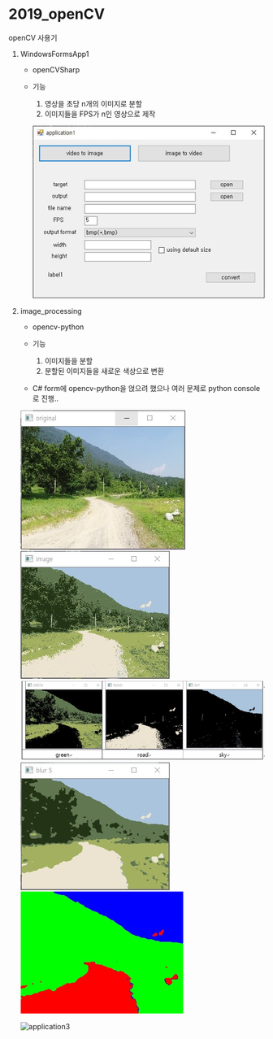 # 2019_openCV
 openCV 사용기

1. WindowsFormsApp1
    - openCVSharp
    - 기능
        1. 영상을 초당 n개의 이미지로 분할
        2. 이미지들을 FPS가 n인 영상으로 제작

        ![application1](./sample_image/application1.JPG)

2. image_processing
    - opencv-python
    - 기능
        1. 이미지들을 분할
        2. 분할된 이미지들을 새로운 색상으로 변환


    - C# form에 opencv-python을 얹으려 했으나 여러 문제로 python console로 진행..

    ![original_image](./sample_image/image_processing_origin.jpg)
    ![clustering](./sample_image/image_processing_cluster.jpg)
    ![segmentation](./sample_image/image_processing_segmentation.jpg)
    ![blur](./sample_image/image_processing_blur.jpg)
    ![output](./sample_image/image_processing_output.jpg)

    ![application3](./sample_image/application3.jpg)
